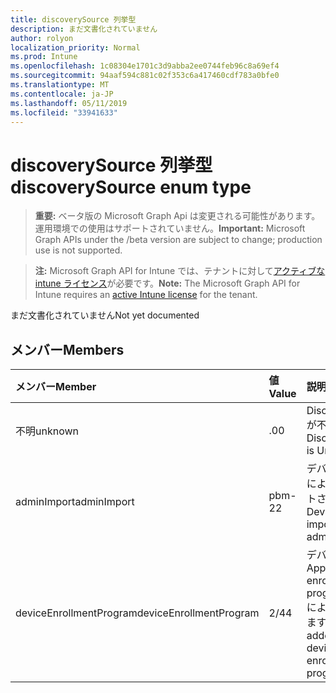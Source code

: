 ```yaml
---
title: discoverySource 列挙型
description: まだ文書化されていません
author: rolyon
localization_priority: Normal
ms.prod: Intune
ms.openlocfilehash: 1c08304e1701c3d9abba2ee0744feb96c8a69ef4
ms.sourcegitcommit: 94aaf594c881c02f353c6a417460cdf783a0bfe0
ms.translationtype: MT
ms.contentlocale: ja-JP
ms.lasthandoff: 05/11/2019
ms.locfileid: "33941633"
---
```

# <a name="discoverysource-enum-type"></a><span data-ttu-id="1f46c-103">discoverySource 列挙型</span><span class="sxs-lookup"><span data-stu-id="1f46c-103">discoverySource enum type</span></span>

> <span data-ttu-id="1f46c-104">**重要:** ベータ版の Microsoft Graph Api は変更される可能性があります。運用環境での使用はサポートされていません。</span><span class="sxs-lookup"><span data-stu-id="1f46c-104">**Important:** Microsoft Graph APIs under the /beta version are subject to change; production use is not supported.</span></span>

> <span data-ttu-id="1f46c-105">**注:** Microsoft Graph API for Intune では、テナントに対して[アクティブな intune ライセンス](https://go.microsoft.com/fwlink/?linkid=839381)が必要です。</span><span class="sxs-lookup"><span data-stu-id="1f46c-105">**Note:** The Microsoft Graph API for Intune requires an [active Intune license](https://go.microsoft.com/fwlink/?linkid=839381) for the tenant.</span></span>

<span data-ttu-id="1f46c-106">まだ文書化されていません</span><span class="sxs-lookup"><span data-stu-id="1f46c-106">Not yet documented</span></span>

## <a name="members"></a><span data-ttu-id="1f46c-107">メンバー</span><span class="sxs-lookup"><span data-stu-id="1f46c-107">Members</span></span>
|<span data-ttu-id="1f46c-108">メンバー</span><span class="sxs-lookup"><span data-stu-id="1f46c-108">Member</span></span>|<span data-ttu-id="1f46c-109">値</span><span class="sxs-lookup"><span data-stu-id="1f46c-109">Value</span></span>|<span data-ttu-id="1f46c-110">説明</span><span class="sxs-lookup"><span data-stu-id="1f46c-110">Description</span></span>|
|:---|:---|:---|
|<span data-ttu-id="1f46c-111">不明</span><span class="sxs-lookup"><span data-stu-id="1f46c-111">unknown</span></span>|<span data-ttu-id="1f46c-112">.0</span><span class="sxs-lookup"><span data-stu-id="1f46c-112">0</span></span>|<span data-ttu-id="1f46c-113">DiscoverySource が不明です。</span><span class="sxs-lookup"><span data-stu-id="1f46c-113">DiscoverySource is Unknown.</span></span>|
|<span data-ttu-id="1f46c-114">adminImport</span><span class="sxs-lookup"><span data-stu-id="1f46c-114">adminImport</span></span>|<span data-ttu-id="1f46c-115">pbm-2</span><span class="sxs-lookup"><span data-stu-id="1f46c-115">2</span></span>|<span data-ttu-id="1f46c-116">デバイスは管理者によってインポートされます。</span><span class="sxs-lookup"><span data-stu-id="1f46c-116">Device is imported by admin.</span></span>|
|<span data-ttu-id="1f46c-117">deviceEnrollmentProgram</span><span class="sxs-lookup"><span data-stu-id="1f46c-117">deviceEnrollmentProgram</span></span>|<span data-ttu-id="1f46c-118">2/4</span><span class="sxs-lookup"><span data-stu-id="1f46c-118">4</span></span>|<span data-ttu-id="1f46c-119">デバイスは、Apple device enrollment program (Dep) によって追加されます。</span><span class="sxs-lookup"><span data-stu-id="1f46c-119">Device is added by Apple device enrollment program (Dep).</span></span>|




